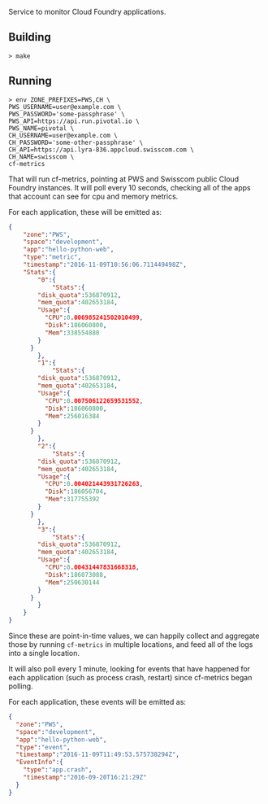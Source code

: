 Service to monitor Cloud Foundry applications.

## Building

`> make`

## Running

```
> env ZONE_PREFIXES=PWS,CH \
PWS_USERNAME=user@example.com \
PWS_PASSWORD='some-passphrase' \
PWS_API=https://api.run.pivotal.io \
PWS_NAME=pivotal \
CH_USERNAME=user@example.com \
CH_PASSWORD='some-other-passphrase' \
CH_API=https://api.lyra-836.appcloud.swisscom.com \
CH_NAME=swisscom \
cf-metrics
```

That will run cf-metrics, pointing at PWS and Swisscom public Cloud Foundry
instances. It will poll every 10 seconds, checking all of the apps that account
can see for cpu and memory metrics.

For each application, these will be emitted as:

```json
{
	"zone":"PWS",
	"space":"development",
	"app":"hello-python-web",
	"type":"metric",
	"timestamp":"2016-11-09T10:56:06.711449498Z",
	"Stats":{
		"0":{
			"Stats":{
        "disk_quota":536870912,
        "mem_quota":402653184,
        "Usage":{
          "CPU":0.006985241502010499,
          "Disk":186060800,
          "Mem":338554880
        }
      }
		},
		"1":{
			"Stats":{
        "disk_quota":536870912,
        "mem_quota":402653184,
        "Usage":{
          "CPU":0.007506122659531552,
          "Disk":186060800,
          "Mem":256016384
        }
      }
		},
		"2":{
			"Stats":{
        "disk_quota":536870912,
        "mem_quota":402653184,
        "Usage":{
          "CPU":0.004021443931726263,
          "Disk":186056704,
          "Mem":317755392
        }
      }
		},
		"3":{
			"Stats":{
        "disk_quota":536870912,
        "mem_quota":402653184,
        "Usage":{
          "CPU":0.00431447831668318,
          "Disk":186073088,
          "Mem":250630144
        }
      }
		}
	}
}
```

Since these are point-in-time values, we can happily collect and aggregate
those by running `cf-metrics` in multiple locations, and feed all of the logs
into a single location.

It will also poll every 1 minute, looking for events that have happened for each
application (such as process crash, restart) since cf-metrics began polling.

For each application, these events will be emitted as:

```json
{
  "zone":"PWS",
  "space":"development",
  "app":"hello-python-web",
  "type":"event",
  "timestamp":"2016-11-09T11:49:53.575738294Z",
  "EventInfo":{
    "type":"app.crash",
    "timestamp":"2016-09-20T16:21:29Z"
  }
}
```

